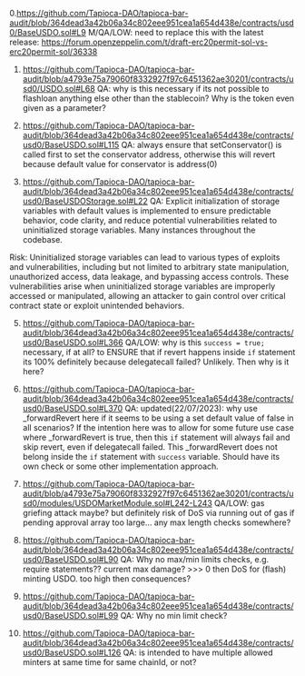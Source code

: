 0.https://github.com/Tapioca-DAO/tapioca-bar-audit/blob/364dead3a42b06a34c802eee951cea1a654d438e/contracts/usd0/BaseUSDO.sol#L9
M/QA/LOW: need to replace this with the latest release: https://forum.openzeppelin.com/t/draft-erc20permit-sol-vs-erc20permit-sol/36338

1. https://github.com/Tapioca-DAO/tapioca-bar-audit/blob/a4793e75a79060f8332927f97c6451362ae30201/contracts/usd0/USDO.sol#L68
QA: why is this necessary if its not possible to flashloan anything else other than the stablecoin? Why is the token even given as a parameter?

3. https://github.com/Tapioca-DAO/tapioca-bar-audit/blob/364dead3a42b06a34c802eee951cea1a654d438e/contracts/usd0/BaseUSDO.sol#L115
QA: always ensure that setConservator() is called first to set the conservator address, otherwise this will revert because default value for conservator is address(0) 

4. https://github.com/Tapioca-DAO/tapioca-bar-audit/blob/364dead3a42b06a34c802eee951cea1a654d438e/contracts/usd0/BaseUSDOStorage.sol#L22
QA: Explicit initialization of storage variables with default values is implemented to ensure predictable behavior, code clarity, and reduce potential vulnerabilities related to uninitialized storage variables.
Many instances throughout the codebase.

Risk:
Uninitialized storage variables can lead to various types of exploits and vulnerabilities, including but not limited to arbitrary state manipulation, unauthorized access, data leakage, and bypassing access controls. These vulnerabilities arise when uninitialized storage variables are improperly accessed or manipulated, allowing an attacker to gain control over critical contract state or exploit unintended behaviors.

5. https://github.com/Tapioca-DAO/tapioca-bar-audit/blob/364dead3a42b06a34c802eee951cea1a654d438e/contracts/usd0/BaseUSDO.sol#L366
QA/LOW: why is this `success = true;` necessary, if at all? to ENSURE that if revert happens inside `if` statement its 100% definitely because delegatecall failed? Unlikely. Then why is it here?

6. https://github.com/Tapioca-DAO/tapioca-bar-audit/blob/364dead3a42b06a34c802eee951cea1a654d438e/contracts/usd0/BaseUSDO.sol#L370
QA: updated(22/07/2023): why use _forwardRevert here if it seems to be using a set default value of false in all scenarios? If the intention here was to allow for some future use case where _forwardRevert is true, then this `if` statement will always fail and skip revert, even if delegatecall failed. This _forwardRevert does not belong inside the `if` statement with `success` variable. Should have its own check or some other implementation approach.

8. https://github.com/Tapioca-DAO/tapioca-bar-audit/blob/a4793e75a79060f8332927f97c6451362ae30201/contracts/usd0/modules/USDOMarketModule.sol#L242-L243
QA/LOW: gas griefing attack maybe? but definitely risk of DoS via running out of gas if pending approval array too large... any max length checks somewhere?

9. https://github.com/Tapioca-DAO/tapioca-bar-audit/blob/364dead3a42b06a34c802eee951cea1a654d438e/contracts/usd0/BaseUSDO.sol#L90
QA: Why no max/min limits checks, e.g. require statements?? current max damage? >>> 0 then DoS for (flash) minting USDO. too high then consequences?

10. https://github.com/Tapioca-DAO/tapioca-bar-audit/blob/364dead3a42b06a34c802eee951cea1a654d438e/contracts/usd0/BaseUSDO.sol#L99
QA: Why no min limit check?

11. https://github.com/Tapioca-DAO/tapioca-bar-audit/blob/364dead3a42b06a34c802eee951cea1a654d438e/contracts/usd0/BaseUSDO.sol#L126
QA: is intended to have multiple allowed minters at same time for same chainId, or not?